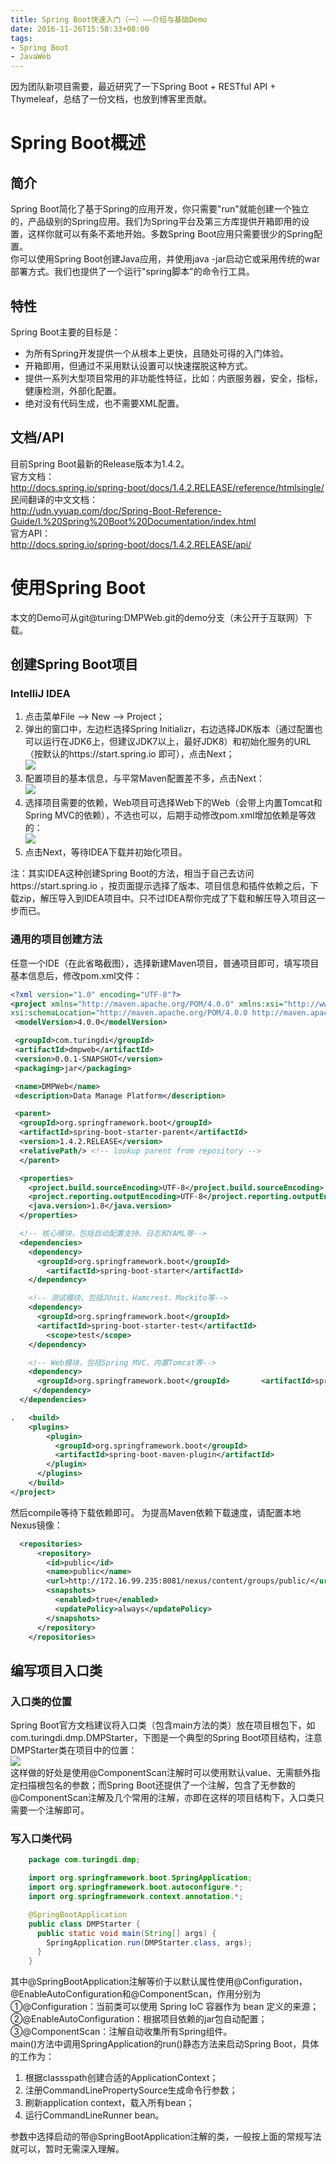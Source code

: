 ```yaml
---
title: Spring Boot快速入门（一）——介绍与基础Demo
date: 2016-11-26T15:58:33+08:00
tags:
- Spring Boot
- JavaWeb
---
```


因为团队新项目需要，最近研究了一下Spring Boot + RESTful API + Thymeleaf，总结了一份文档，也放到博客里贡献。

# Spring Boot概述
## 简介
Spring Boot简化了基于Spring的应用开发，你只需要"run"就能创建一个独立的，产品级别的Spring应用。我们为Spring平台及第三方库提供开箱即用的设置，这样你就可以有条不紊地开始。多数Spring Boot应用只需要很少的Spring配置。  
你可以使用Spring Boot创建Java应用，并使用java -jar启动它或采用传统的war部署方式。我们也提供了一个运行"spring脚本"的命令行工具。

## 特性
Spring Boot主要的目标是：  
+ 为所有Spring开发提供一个从根本上更快，且随处可得的入门体验。
+ 开箱即用，但通过不采用默认设置可以快速摆脱这种方式。
+ 提供一系列大型项目常用的非功能性特征，比如：内嵌服务器，安全，指标，健康检测，外部化配置。
+ 绝对没有代码生成，也不需要XML配置。

## 文档/API
目前Spring Boot最新的Release版本为1.4.2。  
官方文档：  
http://docs.spring.io/spring-boot/docs/1.4.2.RELEASE/reference/htmlsingle/  
民间翻译的中文文档：  
http://udn.yyuap.com/doc/Spring-Boot-Reference-Guide/I.%20Spring%20Boot%20Documentation/index.html  
官方API：  
http://docs.spring.io/spring-boot/docs/1.4.2.RELEASE/api/

# 使用Spring Boot
本文的Demo可从git@turing:DMPWeb.git的demo分支（未公开于互联网）下载。
## 创建Spring Boot项目
### IntelliJ IDEA
1. 点击菜单File --> New --> Project；
2. 弹出的窗口中，左边栏选择Spring Initializr，右边选择JDK版本（通过配置也可以运行在JDK6上，但建议JDK7以上，最好JDK8）和初始化服务的URL（按默认的https://start.spring.io 即可），点击Next；  
![](1.png)
3. 配置项目的基本信息，与平常Maven配置差不多，点击Next：  
![](2.png)
4. 选择项目需要的依赖，Web项目可选择Web下的Web（会带上内置Tomcat和Spring MVC的依赖），不选也可以，后期手动修改pom.xml增加依赖是等效的：  
![](3.png)
5. 点击Next，等待IDEA下载并初始化项目。

注：其实IDEA这种创建Spring Boot的方法，相当于自己去访问https://start.spring.io ，按页面提示选择了版本、项目信息和插件依赖之后，下载zip，解压导入到IDEA项目中。只不过IDEA帮你完成了下载和解压导入项目这一步而已。

### 通用的项目创建方法
任意一个IDE（在此省略截图），选择新建Maven项目，普通项目即可，填写项目基本信息后，修改pom.xml文件：
```xml
<?xml version="1.0" encoding="UTF-8"?>
<project xmlns="http://maven.apache.org/POM/4.0.0" xmlns:xsi="http://www.w3.org/2001/XMLSchema-instance"
xsi:schemaLocation="http://maven.apache.org/POM/4.0.0 http://maven.apache.org/xsd/maven-4.0.0.xsd">
 <modelVersion>4.0.0</modelVersion>

 <groupId>com.turingdi</groupId>
 <artifactId>dmpweb</artifactId>
 <version>0.0.1-SNAPSHOT</version>
 <packaging>jar</packaging>

 <name>DMPWeb</name>
 <description>Data Manage Platform</description>

 <parent>
  <groupId>org.springframework.boot</groupId>
  <artifactId>spring-boot-starter-parent</artifactId>
  <version>1.4.2.RELEASE</version>
  <relativePath/> <!-- lookup parent from repository -->
  </parent>

  <properties>
    <project.build.sourceEncoding>UTF-8</project.build.sourceEncoding>
    <project.reporting.outputEncoding>UTF-8</project.reporting.outputEncoding>
    <java.version>1.8</java.version>
  </properties>

  <!-- 核心模块，包括自动配置支持、日志和YAML等-->
  <dependencies>
    <dependency>
      <groupId>org.springframework.boot</groupId>
	    <artifactId>spring-boot-starter</artifactId>
    </dependency>

    <!-- 测试模块，包括JUnit、Hamcrest、Mockito等-->
    <dependency>
      <groupId>org.springframework.boot</groupId>
      <artifactId>spring-boot-starter-test</artifactId>
	    <scope>test</scope>
    </dependency>

	<!-- Web模块，包括Spring MVC、内置Tomcat等-->
    <dependency>
      <groupId>org.springframework.boot</groupId>	    <artifactId>spring-boot-starter-web</artifactId>
     </dependency>
  </dependencies>

.	<build>
    <plugins>
	    <plugin>
	      <groupId>org.springframework.boot</groupId>
	      <artifactId>spring-boot-maven-plugin</artifactId>
	    </plugin>
	  </plugins>
	</build>
</project>
```
然后compile等待下载依赖即可。
为提高Maven依赖下载速度，请配置本地Nexus镜像：
```xml
  <repositories>
	  <repository>
	    <id>public</id>
	    <name>public</name>
	    <url>http://172.16.99.235:8081/nexus/content/groups/public/</url>
	    <snapshots>
	      <enabled>true</enabled>
	      <updatePolicy>always</updatePolicy>
	    </snapshots>
	  </repository>
	</repositories>
```
## 编写项目入口类
### 入口类的位置
Spring Boot官方文档建议将入口类（包含main方法的类）放在项目根包下，如com.turingdi.dmp.DMPStarter，下图是一个典型的Spring Boot项目结构，注意DMPStarter类在项目中的位置：  
![](4.png)  
这样做的好处是使用@ComponentScan注解时可以使用默认value、无需额外指定扫描根包名的参数；而Spring Boot还提供了一个注解，包含了无参数的@ComponentScan注解及几个常用的注解，亦即在这样的项目结构下，入口类只需要一个注解即可。

### 写入口类代码
```java
	package com.turingdi.dmp;

	import org.springframework.boot.SpringApplication;
	import org.springframework.boot.autoconfigure.*;
	import org.springframework.context.annotation.*;

	@SpringBootApplication
	public class DMPStarter {
	  public static void main(String[] args) {
	    SpringApplication.run(DMPStarter.class, args);
	  }
	}
```
其中@SpringBootApplication注解等价于以默认属性使用@Configuration，@EnableAutoConfiguration和@ComponentScan，作用分别为①@Configuration：当前类可以使用 Spring IoC 容器作为 bean 定义的来源；②@EnableAutoConfiguration：根据项目依赖的jar包自动配置；③@ComponentScan：注解自动收集所有Spring组件。  
main()方法中调用SpringApplication的run()静态方法来启动Spring Boot，具体的工作为：  
1. 根据classspath创建合适的ApplicationContext；
2. 注册CommandLinePropertySource生成命令行参数；
3. 刷新application context，载入所有bean；
4. 运行CommandLineRunner bean。  

参数中选择启动的带@SpringBootApplication注解的类，一般按上面的常规写法就可以，暂时无需深入理解。
